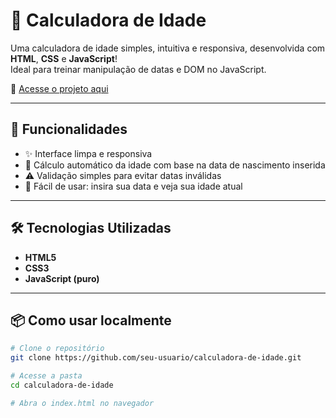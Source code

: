 # 🧮 Calculadora de Idade

Uma calculadora de idade simples, intuitiva e responsiva, desenvolvida com **HTML**, **CSS** e **JavaScript**!  
Ideal para treinar manipulação de datas e DOM no JavaScript.  

🔗 [Acesse o projeto aqui](https://calculadoradeidade12.netlify.app/)

---

## 🚀 Funcionalidades

- ✨ Interface limpa e responsiva
- 📅 Cálculo automático da idade com base na data de nascimento inserida
- ⚠️ Validação simples para evitar datas inválidas
- 🎯 Fácil de usar: insira sua data e veja sua idade atual

---

## 🛠️ Tecnologias Utilizadas

- **HTML5**
- **CSS3**
- **JavaScript (puro)**

---

## 📦 Como usar localmente

```bash
# Clone o repositório
git clone https://github.com/seu-usuario/calculadora-de-idade.git

# Acesse a pasta
cd calculadora-de-idade

# Abra o index.html no navegador
